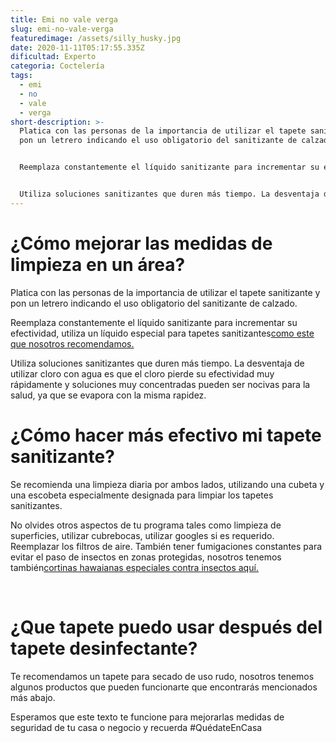 ```yaml
---
title: Emi no vale verga
slug: emi-no-vale-verga
featuredimage: /assets/silly_husky.jpg
date: 2020-11-11T05:17:55.335Z
dificultad: Experto
categoria: Coctelería
tags:
  - emi
  - no
  - vale
  - verga
short-description: >-
  Platica con las personas de la importancia de utilizar el tapete sanitizante y
  pon un letrero indicando el uso obligatorio del sanitizante de calzado.


  Reemplaza constantemente el líquido sanitizante para incrementar su efectividad, utiliza un líquido especial para tapetes sanitizantes[como este que nosotros recomendamos.](https://www.tapetedehulesanitizante.com/liquido-desinfectante-para-tapetes-sanitizantes)


  Utiliza soluciones sanitizantes que duren más tiempo. La desventaja de utilizar cloro con agua es que el cloro pierde su efectividad muy rápidame
---
```

# ¿Cómo mejorar las medidas de limpieza en un área?



Platica con las personas de la importancia de utilizar el tapete sanitizante y pon un letrero indicando el uso obligatorio del sanitizante de calzado.

Reemplaza constantemente el líquido sanitizante para incrementar su efectividad, utiliza un líquido especial para tapetes sanitizantes[como este que nosotros recomendamos.](https://www.tapetedehulesanitizante.com/liquido-desinfectante-para-tapetes-sanitizantes)

Utiliza soluciones sanitizantes que duren más tiempo. La desventaja de utilizar cloro con agua es que el cloro pierde su efectividad muy rápidamente y soluciones muy concentradas pueden ser nocivas para la salud, ya que se evapora con la misma rapidez.



# ¿Cómo hacer más efectivo mi tapete sanitizante?



Se recomienda una limpieza diaria por ambos lados, utilizando una cubeta y una escobeta especialmente designada para limpiar los tapetes sanitizantes.



No olvides otros aspectos de tu programa tales como limpieza de superficies, utilizar cubrebocas, utilizar googles si es requerido. Reemplazar los filtros de aire. También tener fumigaciones constantes para evitar el paso de insectos en zonas protegidas, nosotros tenemos también[cortinas hawaianas especiales contra insectos aquí.](https://www.corthw.com/productos/ch-insectos)

‍

# ¿Que tapete puedo usar después del tapete desinfectante?

Te recomendamos un tapete para secado de uso rudo, nosotros tenemos algunos productos que pueden funcionarte que encontrarás mencionados más abajo.



Esperamos que este texto te funcione para mejorarlas medidas de seguridad de tu casa o negocio y recuerda #QuédateEnCasa